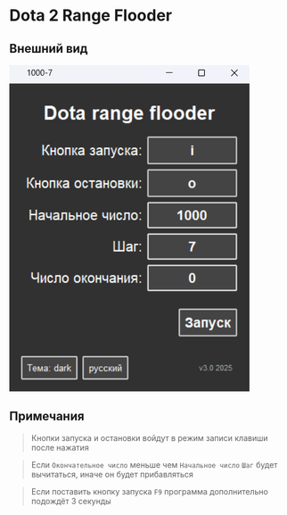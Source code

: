 # Dota 2 Range Flooder

## Внешний вид
![](images/ru.png)

## Примечания

>Кнопки запуска и остановки войдут в режим записи клавиши после нажатия

>Если `Окончательное число` меньше чем `Начальное число` `Шаг` будет вычитаться, иначе он будет прибавляться

>Если поставить кнопку запуска `F9` программа дополнительно подождёт 3 секунды

